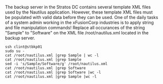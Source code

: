 The backup server in the Stratos DC contains several template XML files used by the Nautilus application. However, these template XML files must be populated with valid data before they can be used. One of the daily tasks of a system admin working in the xFusionCorp industries is to apply string and file manipulation commands!
Replace all occurances of the string "Sample" to "Software" on the XML file /root/nautilus.xml located in the backup server.

```
ssh clint@stbkp01
sudo su -
cat /root/nautilus.xml |grep Sample | wc -l
cat /root/nautilus.xml |grep Sample
sed -i 's/Sample/Software/g' /root/nautilus.xml
cat /root/nautilus.xml |grep Software
cat /root/nautilus.xml |grep Software |wc -l
cat /root/nautilus.xml |grep Sample |wc -l
```